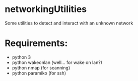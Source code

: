 # networkingUtilities
Some utilities to detect and interact with an unknown network

# Requirements:

* python 3
* python wakeonlan (well... for wake on lan?)
* python nmap (for scanning)
* python paramiko (for ssh)